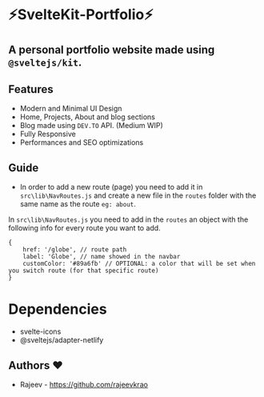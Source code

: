 # ⚡️SvelteKit-Portfolio⚡️

## A personal portfolio website made using `@sveltejs/kit`.

## Features

- Modern and Minimal UI Design
- Home, Projects, About and blog sections
- Blog made using `DEV.TO` API. (Medium WIP)
- Fully Responsive
- Performances and SEO optimizations

## Guide

- In order to add a new route (page) you need to add it in `src\lib\NavRoutes.js` and create a new file in the `routes` folder with the same name as the route `eg: about`.

In `src\lib\NavRoutes.js` you need to add in the `routes` an object with the following info for every route you want to add.

    {
    	href: '/globe', // route path
    	label: 'Globe', // name showed in the navbar
    	customColor: '#89a6fb' // OPTIONAL: a color that will be set when you switch route (for that specific route)
    }

# Dependencies

- svelte-icons
- @sveltejs/adapter-netlify

## Authors ❤️

- Rajeev - https://github.com/rajeevkrao
